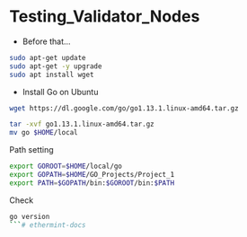 # Testing_Validator_Nodes



- Before that...

```bash
sudo apt-get update
sudo apt-get -y upgrade
sudo apt install wget
```
- Install Go on Ubuntu

```bash
wget https://dl.google.com/go/go1.13.1.linux-amd64.tar.gz
```

```bash
tar -xvf go1.13.1.linux-amd64.tar.gz
mv go $HOME/local
```


Path setting
```bash
export GOROOT=$HOME/local/go
export GOPATH=$HOME/GO_Projects/Project_1
export PATH=$GOPATH/bin:$GOROOT/bin:$PATH

```


Check 
```bash
go version
```# ethermint-docs
